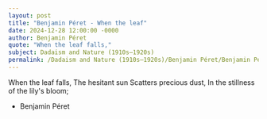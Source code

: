 ```yaml
---
layout: post
title: "Benjamin Péret - When the leaf"
date: 2024-12-28 12:00:00 -0000
author: Benjamin Péret
quote: "When the leaf falls,"
subject: Dadaism and Nature (1910s–1920s)
permalink: /Dadaism and Nature (1910s–1920s)/Benjamin Péret/Benjamin Péret - When the leaf
---
```


When the leaf falls,
The hesitant sun
Scatters precious dust,
In the stillness of the lily's bloom;

- Benjamin Péret
